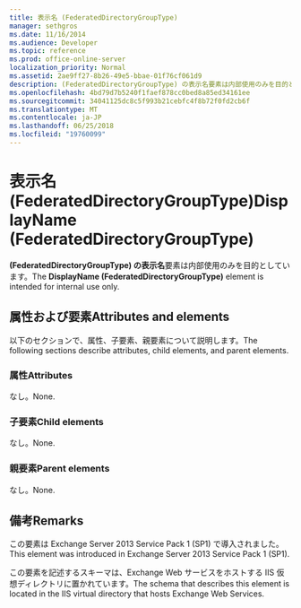 ```yaml
---
title: 表示名 (FederatedDirectoryGroupType)
manager: sethgros
ms.date: 11/16/2014
ms.audience: Developer
ms.topic: reference
ms.prod: office-online-server
localization_priority: Normal
ms.assetid: 2ae9ff27-8b26-49e5-bbae-01f76cf061d9
description: (FederatedDirectoryGroupType) の表示名要素は内部使用のみを目的としています。
ms.openlocfilehash: 4bd79d7b5240f1faef878cc0bed8a85ed34161ee
ms.sourcegitcommit: 34041125dc8c5f993b21cebfc4f8b72f0fd2cb6f
ms.translationtype: MT
ms.contentlocale: ja-JP
ms.lasthandoff: 06/25/2018
ms.locfileid: "19760099"
---
```

# <a name="displayname-federateddirectorygrouptype"></a><span data-ttu-id="d24f4-103">表示名 (FederatedDirectoryGroupType)</span><span class="sxs-lookup"><span data-stu-id="d24f4-103">DisplayName (FederatedDirectoryGroupType)</span></span>

<span data-ttu-id="d24f4-104">**(FederatedDirectoryGroupType) の表示名**要素は内部使用のみを目的としています。</span><span class="sxs-lookup"><span data-stu-id="d24f4-104">The **DisplayName (FederatedDirectoryGroupType)** element is intended for internal use only.</span></span> 

## <a name="attributes-and-elements"></a><span data-ttu-id="d24f4-105">属性および要素</span><span class="sxs-lookup"><span data-stu-id="d24f4-105">Attributes and elements</span></span>

<span data-ttu-id="d24f4-106">以下のセクションで、属性、子要素、親要素について説明します。</span><span class="sxs-lookup"><span data-stu-id="d24f4-106">The following sections describe attributes, child elements, and parent elements.</span></span>
  
### <a name="attributes"></a><span data-ttu-id="d24f4-107">属性</span><span class="sxs-lookup"><span data-stu-id="d24f4-107">Attributes</span></span>

<span data-ttu-id="d24f4-108">なし。</span><span class="sxs-lookup"><span data-stu-id="d24f4-108">None.</span></span>
  
### <a name="child-elements"></a><span data-ttu-id="d24f4-109">子要素</span><span class="sxs-lookup"><span data-stu-id="d24f4-109">Child elements</span></span>

<span data-ttu-id="d24f4-110">なし。</span><span class="sxs-lookup"><span data-stu-id="d24f4-110">None.</span></span>
  
### <a name="parent-elements"></a><span data-ttu-id="d24f4-111">親要素</span><span class="sxs-lookup"><span data-stu-id="d24f4-111">Parent elements</span></span>

<span data-ttu-id="d24f4-112">なし。</span><span class="sxs-lookup"><span data-stu-id="d24f4-112">None.</span></span>
  
## <a name="remarks"></a><span data-ttu-id="d24f4-113">備考</span><span class="sxs-lookup"><span data-stu-id="d24f4-113">Remarks</span></span>

<span data-ttu-id="d24f4-114">この要素は Exchange Server 2013 Service Pack 1 (SP1) で導入されました。</span><span class="sxs-lookup"><span data-stu-id="d24f4-114">This element was introduced in Exchange Server 2013 Service Pack 1 (SP1).</span></span>
  
<span data-ttu-id="d24f4-115">この要素を記述するスキーマは、Exchange Web サービスをホストする IIS 仮想ディレクトリに置かれています。</span><span class="sxs-lookup"><span data-stu-id="d24f4-115">The schema that describes this element is located in the IIS virtual directory that hosts Exchange Web Services.</span></span>
  

